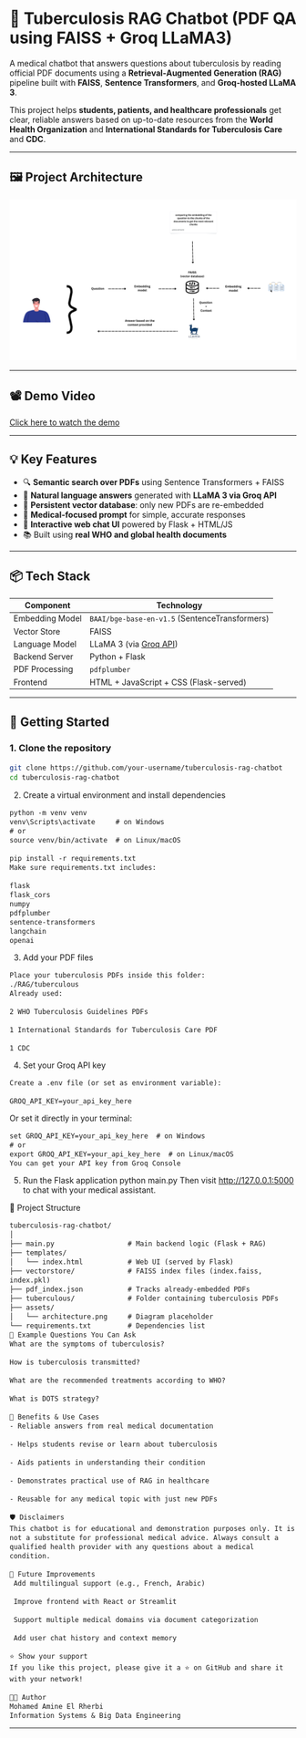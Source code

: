 # 🧠 Tuberculosis RAG Chatbot (PDF QA using FAISS + Groq LLaMA3)

A medical chatbot that answers questions about tuberculosis by reading official PDF documents using a **Retrieval-Augmented Generation (RAG)** pipeline built with **FAISS**, **Sentence Transformers**, and **Groq-hosted LLaMA 3**.

This project helps **students, patients, and healthcare professionals** get clear, reliable answers based on up-to-date resources from the **World Health Organization** and **International Standards for Tuberculosis Care** and **CDC**.

---

## 🖼️ Project Architecture

![Architecture Diagram](./assets/architecture.png)  

---

## 📽️ Demo Video

[ Click here to watch the demo](https://drive.google.com/drive/folders/1rhmyh866TvEqPsQ-Nae_JNyVMKRwMGCb?usp=sharing)  

---

## 💡 Key Features

- 🔍 **Semantic search over PDFs** using Sentence Transformers + FAISS
- 🧠 **Natural language answers** generated with **LLaMA 3 via Groq API**
- 📄 **Persistent vector database**: only new PDFs are re-embedded
- 🏥 **Medical-focused prompt** for simple, accurate responses
- 🔁 **Interactive web chat UI** powered by Flask + HTML/JS
- 📚 Built using **real WHO and global health documents**

---

## 📦 Tech Stack

| Component         | Technology                              |
|------------------|------------------------------------------|
| Embedding Model  | `BAAI/bge-base-en-v1.5` (SentenceTransformers) |
| Vector Store     | FAISS                                    |
| Language Model   | LLaMA 3 (via [Groq API](https://console.groq.com)) |
| Backend Server   | Python + Flask                           |
| PDF Processing   | `pdfplumber`                             |
| Frontend         | HTML + JavaScript + CSS (Flask-served)         |

---

## 🚀 Getting Started

### 1. Clone the repository

```bash
git clone https://github.com/your-username/tuberculosis-rag-chatbot
cd tuberculosis-rag-chatbot
```
2. Create a virtual environment and install dependencies
```
python -m venv venv
venv\Scripts\activate     # on Windows
# or
source venv/bin/activate  # on Linux/macOS

pip install -r requirements.txt
Make sure requirements.txt includes:

flask
flask_cors
numpy
pdfplumber
sentence-transformers
langchain
openai
```
3. Add your PDF files
```
Place your tuberculosis PDFs inside this folder:   
./RAG/tuberculous  
Already used:  
  
2 WHO Tuberculosis Guidelines PDFs

1 International Standards for Tuberculosis Care PDF

1 CDC
```
4. Set your Groq API key
```
Create a .env file (or set as environment variable):

GROQ_API_KEY=your_api_key_here
```
Or set it directly in your terminal:
```
set GROQ_API_KEY=your_api_key_here  # on Windows
# or
export GROQ_API_KEY=your_api_key_here  # on Linux/macOS
You can get your API key from Groq Console
```
5. Run the Flask application
python main.py
Then visit http://127.0.0.1:5000 to chat with your medical assistant.

📁 Project Structure
```
tuberculosis-rag-chatbot/
│
├── main.py                  # Main backend logic (Flask + RAG)
├── templates/
│   └── index.html           # Web UI (served by Flask)
├── vectorstore/             # FAISS index files (index.faiss, index.pkl)
├── pdf_index.json           # Tracks already-embedded PDFs
├── tuberculous/             # Folder containing tuberculosis PDFs
├── assets/
│   └── architecture.png     # Diagram placeholder
└── requirements.txt         # Dependencies list
💬 Example Questions You Can Ask
What are the symptoms of tuberculosis?

How is tuberculosis transmitted?

What are the recommended treatments according to WHO?

What is DOTS strategy?

🎯 Benefits & Use Cases
- Reliable answers from real medical documentation

- Helps students revise or learn about tuberculosis

- Aids patients in understanding their condition

- Demonstrates practical use of RAG in healthcare

- Reusable for any medical topic with just new PDFs

🛡️ Disclaimers
This chatbot is for educational and demonstration purposes only. It is not a substitute for professional medical advice. Always consult a qualified health provider with any questions about a medical condition.

🧠 Future Improvements
 Add multilingual support (e.g., French, Arabic)

 Improve frontend with React or Streamlit

 Support multiple medical domains via document categorization

 Add user chat history and context memory

⭐️ Show your support
If you like this project, please give it a ⭐️ on GitHub and share it with your network!

🧑‍💻 Author
Mohamed Amine El Rherbi
Information Systems & Big Data Engineering
```

---
